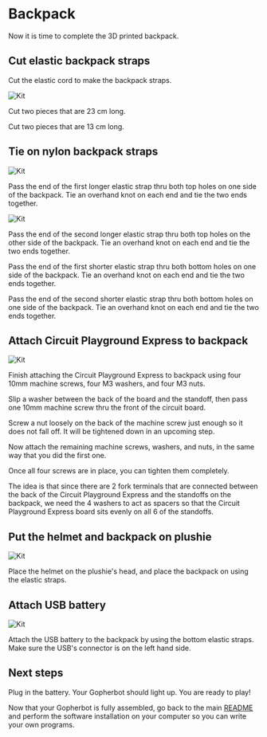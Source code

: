 # Backpack

Now it is time to complete the 3D printed backpack.

## Cut elastic backpack straps

Cut the elastic cord to make the backpack straps.

![Kit](./images/backpack/cut-cords.png)

Cut two pieces that are 23 cm long.

Cut two pieces that are 13 cm long.

## Tie on nylon backpack straps

![Kit](./images/backpack/pass-cords.png)

Pass the end of the first longer elastic strap thru both top holes on one side of the backpack. Tie an overhand knot on each end and tie the two ends together.

![Kit](./images/backpack/pass-cords2.png)

Pass the end of the second longer elastic strap thru both top holes on the other side of the backpack. Tie an overhand knot on each end and tie the two ends together.

Pass the end of the first shorter elastic strap thru both bottom holes on one side of the backpack. Tie an overhand knot on each end and tie the two ends together.

Pass the end of the second shorter elastic strap thru both bottom holes on one side of the backpack. Tie an overhand knot on each end and tie the two ends together.

## Attach Circuit Playground Express to backpack

![Kit](./images/backpack/attach-cpe.png)

Finish attaching the Circuit Playground Express to backpack using four 10mm machine screws, four M3 washers, and four M3 nuts.

Slip a washer between the back of the board and the standoff, then pass one 10mm machine screw thru the front of the circuit board.

Screw a nut loosely on the back of the machine screw just enough so it does not fall off. It will be tightened down in an upcoming step.

Now attach the remaining machine screws, washers, and nuts, in the same way that you did the first one.

Once all four screws are in place, you can tighten them completely.

The idea is that since there are 2 fork terminals that are connected between the back of the Circuit Playground Express and the standoffs on the backpack, we need the 4 washers to act as spacers so that the Circuit Playground Express board sits evenly on all 6 of the standoffs.

## Put the helmet and backpack on plushie

![Kit](./images/backpack/add-backpack.png)

Place the helmet on the plushie's head, and place the backpack on using the elastic straps.

## Attach USB battery

![Kit](./images/backpack/add-battery.png)

Attach the USB battery to the backpack by using the bottom elastic straps. Make sure the USB's connector is on the left hand side.

## Next steps

Plug in the battery. Your Gopherbot should light up. You are ready to play!

Now that your Gopherbot is fully assembled, go back to the main [README](../README.md) and perform the software installation on your computer so you can write your own programs.
